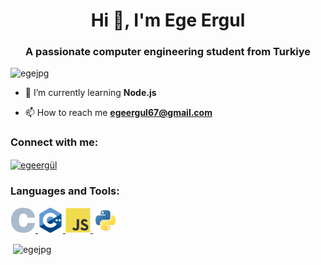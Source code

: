 <h1 align="center">Hi 👋, I'm Ege Ergul</h1>
<h3 align="center">A passionate computer engineering student from Turkiye</h3>

<p align="left"> <img src="https://komarev.com/ghpvc/?username=egejpg&label=Profile%20views&color=0e75b6&style=flat" alt="egejpg" /> </p>

- 🌱 I’m currently learning **Node.js**

- 📫 How to reach me **egeergul67@gmail.com**

<h3 align="left">Connect with me:</h3>
<p align="left">
<a href="https://linkedin.com/in/egeergül" target="blank"><img align="center" src="https://raw.githubusercontent.com/rahuldkjain/github-profile-readme-generator/master/src/images/icons/Social/linked-in-alt.svg" alt="egeergül" height="30" width="40" /></a>
</p>

<h3 align="left">Languages and Tools:</h3>
<p align="left"> <a href="https://www.cprogramming.com/" target="_blank" rel="noreferrer"> <img src="https://raw.githubusercontent.com/devicons/devicon/master/icons/c/c-original.svg" alt="c" width="40" height="40"/> </a> <a href="https://www.w3schools.com/cpp/" target="_blank" rel="noreferrer"> <img src="https://raw.githubusercontent.com/devicons/devicon/master/icons/cplusplus/cplusplus-original.svg" alt="cplusplus" width="40" height="40"/> </a> <a href="https://developer.mozilla.org/en-US/docs/Web/JavaScript" target="_blank" rel="noreferrer"> <img src="https://raw.githubusercontent.com/devicons/devicon/master/icons/javascript/javascript-original.svg" alt="javascript" width="40" height="40"/> </a> <a href="https://www.python.org" target="_blank" rel="noreferrer"> <img src="https://raw.githubusercontent.com/devicons/devicon/master/icons/python/python-original.svg" alt="python" width="40" height="40"/> </a> 

<p>&nbsp;<img align="center" src="https://github-readme-stats.vercel.app/api?username=egejpg&show_icons=true&locale=en" alt="egejpg" /></p>
